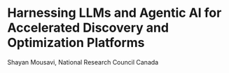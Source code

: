 # Harnessing LLMs and Agentic AI for Accelerated Discovery and Optimization Platforms

Shayan Mousavi, National Research Council Canada
